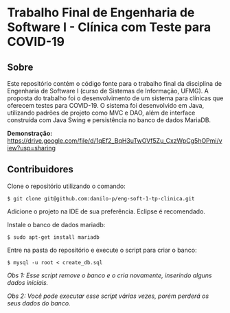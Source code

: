 # Trabalho Final de Engenharia de Software I - Clínica com Teste para COVID-19

## Sobre

Este repositório contém o código fonte para o trabalho final da disciplina de Engenharia de Software I (curso de Sistemas de Informação, UFMG). A proposta do trabalho foi o desenvolvimento de um sistema para clínicas que oferecem testes para COVID-19. O sistema foi desenvolvido em Java, utilizando padrões de projeto como MVC e DAO, além de interface construída com Java Swing e persistência no banco de dados MariaDB.

**Demonstração:** https://drive.google.com/file/d/1qEf2_BqH3uTwOVf5Zu_CxzWpCg5hOPmi/view?usp=sharing

## Contribuidores

Clone o repositório utilizando o comando:
```shell
$ git clone git@github.com:danilo-p/eng-soft-1-tp-clinica.git
```

Adicione o projeto na IDE de sua preferência. Eclipse é recomendado.


Instale o banco de dados mariadb:
```shell
$ sudo apt-get install mariadb
```

Entre na pasta do repositório e execute o script para criar o banco:
```shell
$ mysql -u root < create_db.sql
```
*Obs 1: Esse script remove o banco e o cria novamente, inserindo  alguns dados iniciais.*

*Obs 2: Você pode executar esse script várias vezes, porém perderá os seus dados do banco.*
